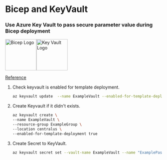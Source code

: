 # Bicep and KeyVault

### Use Azure Key Vault to pass secure parameter value during Bicep deployment

<div style="display: flex; align-items: center;">
  <img src="https://raw.githubusercontent.com/benc-uk/icon-collection/master/other/bicep.svg" alt="Bicep Logo" width="100">
  <img src="https://raw.githubusercontent.com/benc-uk/icon-collection/master/azure-icons/Key-Vaults.svg" alt="Key Vault Logo" width="100">
</div>

[Reference](https://learn.microsoft.com/en-us/azure/azure-resource-manager/bicep/key-vault-parameter?tabs=azure-cli)

1. Check keyvault is enabled for template deployment.

    ```bash
    az keyvault update  --name ExampleVault --enabled-for-template-deployment true
    ```

2. Create Keyvault if it didn't exists.

    ```bash
    az keyvault create \
    --name ExampleVault \
    --resource-group ExampleGroup \
    --location centralus \
    --enabled-for-template-deployment true
    ```

3. Create Secret to KeyVault.

    ```bash
    az keyvault secret set --vault-name ExampleVault --name "ExamplePassword" --value "hVFkk965BuUv"
    ```
